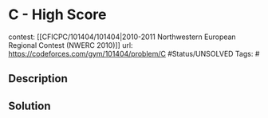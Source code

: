 # C - High Score

contest: [[CFICPC/101404/101404|2010-2011 Northwestern European Regional Contest (NWERC 2010)]]
url: https://codeforces.com/gym/101404/problem/C
#Status/UNSOLVED
Tags: #

## Description

## Solution

